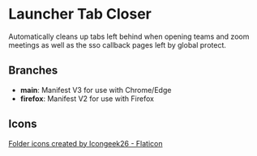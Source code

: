 # Launcher Tab Closer

Automatically cleans up tabs left behind when opening teams and zoom meetings as well as the sso callback pages left by global protect.

## Branches

- **main**: Manifest V3 for use with Chrome/Edge
- **firefox**: Manifest V2 for use with Firefox

## Icons

[Folder icons created by Icongeek26 - Flaticon](https://www.flaticon.com/free-icons/folder)

